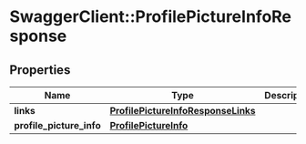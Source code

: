 # SwaggerClient::ProfilePictureInfoResponse

## Properties
Name | Type | Description | Notes
------------ | ------------- | ------------- | -------------
**links** | [**ProfilePictureInfoResponseLinks**](ProfilePictureInfoResponseLinks.md) |  | [optional] 
**profile_picture_info** | [**ProfilePictureInfo**](ProfilePictureInfo.md) |  | [optional] 


